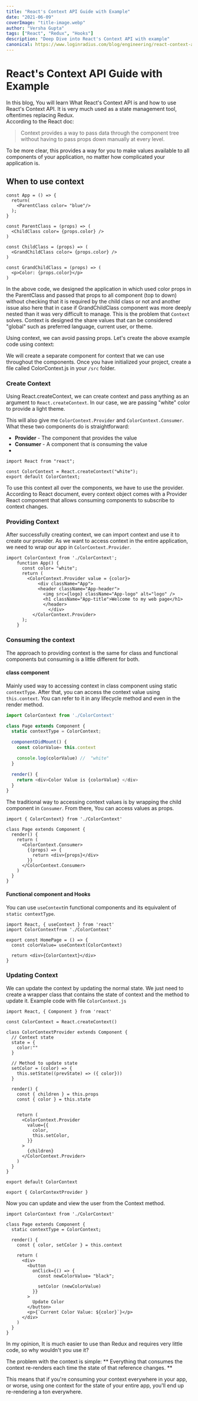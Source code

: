 ```yaml
---
title: "React's Context API Guide with Example"
date: "2021-06-09"
coverImage: "title-image.webp"
author: "Versha Gupta"
tags: ["React", "Redux", "Hooks"]
description: "Deep Dive into React's Context API with example"
canonical: https://www.loginradius.com/blog/engineering/react-context-api/
---
```


# React's Context API Guide with Example

In this blog, You will learn What React's Context API is and how to use React's Context API. It is very much used as a state management tool, oftentimes replacing Redux.  
According to the React doc: 

> Context provides a way to pass data through the component tree
>        without having to pass props down manually at every level.

To be more clear, this provides a way for you to make values available to all components of your application, no matter how complicated your application is.

## When to use context

```JS
const App = () => {
  return(
    <ParentClass color= "blue"/>
  );
}

const ParentClass = (props) => (
  <ChildClass color= {props.color} />
)

const ChildClass = (props) => (
  <GrandChildClass color= {props.color} />
)

const GrandChildClass = (props) => (
  <p>Color: {props.color}</p>
)
```

In the above code, we designed the application in which used color props in the ParentClass and passed that props to all component (top to down) without checking that it is required by the child class or not and another issue also here that in case if GrandChildClass component was more deeply nested than it was very difficult to manage. This is the problem that `Context` solves. Context is designed the share values that can be considered "global" such as preferred language, current user, or theme. 

Using context, we can avoid passing props. Let's create the above example code using context:

We will create a separate component for context that we can use throughout the components.
Once you have initialized your project, create a file called ColorContext.js in your `/src` folder.

###  Create Context

Using React.createContext, we can create context and pass anything as an argument to `React.createContext`. In our case, we are passing "white" color to provide a light theme.

This will also give me  `ColorContext.Provider`  and  `ColorContext.Consumer`. What these two components do is straightforward:

-   **Provider**  - The component that provides the value
-   **Consumer**  - A component that is consuming the value
- 

    import React from "react";
    
    const ColorContext = React.createContext("white");
    export default ColorContext;

To use this context all over the components, we have to use the provider. According to React document, every context object comes with a Provider React component that allows consuming components to subscribe to context changes.

### Providing Context

After successfully creating context, we can import context and use it to create our provider.
As we want to access context in the entire application, we need to wrap our app in `ColorContext.Provider`.

```JS
import ColorContext from './ColorContext';
    function App() {
      const color= "white";
      return (
        <ColorContext.Provider value = {color}>
            <div className="App">
            <header className="App-header">
              <img src={logo} className="App-logo" alt="logo" />
              <h1 className="App-title">Welcome to my web page</h1>
              </header>
                </div>
          </ColorContext.Provider>
      );
    }
```

###  Consuming the context

The approach to providing context is the same for class and functional components but consuming is a little different for both.

#### class component
Mainly used way to accessing context in class component using static `contextType`. After that, you can access the context value using `this.context`.  You can refer to it in any lifecycle method and even in the render method.

```js
import ColorContext from './ColorContext'

class Page extends Component {
  static contextType = ColorContext;

  componentDidMount() {
    const colorValue= this.context

    console.log(colorValue) //  "white" 
  }

  render() {
    return <div>Color Value is {colorValue} </div>
  }
}
```


The traditional way to accessing context values is by wrapping the child component in `Consumer`. From there, You can access values as props.

```JS
import { ColorContext} from './ColorContext'

class Page extends Component {
  render() {
    return (
      <ColorContext.Consumer>
        {(props) => {
          return <div>{props}</div>
        }}
      </ColorContext.Consumer>
    )
  }
}
```

 ####  Functional component and Hooks
 You can use `useContext`in functional components and its equivalent of `static contextType`. 	

```JS
import React, { useContext } from 'react'
import ColorContextfrom './ColorContext'

export const HomePage = () => {
  const colorValue= useContext(ColorContext)

  return <div>{ColorContext}</div>
}
```

### Updating Context
We can update the context by updating the normal state. We just need to create a wrapper class that contains the state of context and the method to update it. 
Example code with file `ColorContext.js`

```JS
import React, { Component } from 'react'

const ColorContext = React.createContext()

class ColorContextProvider extends Component {
  // Context state
  state = {
    color:""
  }

  // Method to update state
  setColor = (color) => {
    this.setState((prevState) => ({ color}))
  }

  render() {
    const { children } = this.props
    const { color } = this.state


    return (
      <ColorContext.Provider
        value={{
          color,
          this.setColor,
        }}
      >
        {children}
      </ColorContext.Provider>
    )
  }
}

export default ColorContext

export { ColorContextProvider }
```

Now you can update and view the user from the Context method.

```JS
import ColorContext from './ColorContext'

class Page extends Component {
  static contextType = ColorContext;

  render() {
    const { color, setColor } = this.context

    return (
      <div>
        <button
          onClick={() => {
            const newColorValue= "black";

            setColor (newColorValue)
          }}
        >
          Update Color
        </button>
        <p>{`Current Color Value: ${color}`}</p>
      </div>
    )
  }
}
```
 

In my opinion, It is much easier to use than Redux and requires very little code, so why wouldn't you use it?

The problem with the context is simple: ** Everything that consumes the context re-renders each time the state of that reference changes. **

This means that if you're consuming your context everywhere in your app, or worse, using one context for the state of your entire app, you'll end up re-rendering a ton everywhere.

